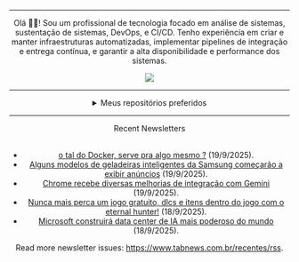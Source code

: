 <div align="center">
<hr>
<p>Olá 👋🏾! Sou um profissional de tecnologia focado em análise de sistemas, sustentação de sistemas, DevOps, e CI/CD. Tenho experiência em criar e manter infraestruturas automatizadas, implementar pipelines de integração e entrega contínua, e garantir a alta disponibilidade e performance dos sistemas.</p>
  <img src="https://media.giphy.com/media/yAGIvCiwPJn5C/giphy.gif">
<hr>
  <details>
  <summary>Meus repositórios preferidos</summary>
  <br />
  Alguns dos meus melhores repositórios:
  <br />
<br />
  <ul><li><a href=https://github.com/commitgeist/aluratube target="_blank" rel="noopener noreferrer">commitgeist/aluratube</a> (<b>0</b> ✨ and <b>0</b> 🍴): Aluratube - Desenvolvido durante a imersão React da Alura no final de 2022</li><li><a href=https://github.com/commitgeist/nlw-ia target="_blank" rel="noopener noreferrer">commitgeist/nlw-ia</a> (<b>0</b> ✨ and <b>0</b> 🍴): Projeto desenvolvido durante a NLW IA - Usando a API da OPENAI</li><li><a href=https://github.com/commitgeist/nlw-journey-ia target="_blank" rel="noopener noreferrer">commitgeist/nlw-journey-ia</a> (<b>0</b> ✨ and <b>0</b> 🍴): NLW IA - Agent de viagens usando python + langchain + GPT</li>
<li>More coming soon :).</li>
</ul>
  </details>
  <hr/>
    <summary>Recent Newsletters</summary>
  <br />
  <ul>
    <li><a href=https://www.tabnews.com.br/LukeMe/o-tal-do-docker-serve-pra-algo-mesmo target="_blank" rel="noopener noreferrer">o tal do Docker, serve pra algo mesmo ?</a> (19/9/2025).</li><li><a href=https://www.tabnews.com.br/NewsletterOficial/alguns-modelos-de-geladeiras-inteligentes-da-samsung-comecarao-a-exibir-anuncios target="_blank" rel="noopener noreferrer">Alguns modelos de geladeiras inteligentes da Samsung começarão a exibir anúncios</a> (19/9/2025).</li><li><a href=https://www.tabnews.com.br/NewsletterOficial/google-anuncia-maior-integracao-do-gemini-com-chrome target="_blank" rel="noopener noreferrer">Chrome recebe diversas melhorias de integração com Gemini</a> (19/9/2025).</li><li><a href=https://www.tabnews.com.br/JuanMathewsRebelloSantos/nunca-mais-perca-um-jogo-gratuito-dlcs-e-itens-dentro-do-jogo-com-o-eternal-hunter target="_blank" rel="noopener noreferrer">Nunca mais perca um jogo gratuito, dlcs e itens dentro do jogo com o eternal hunter!</a> (18/9/2025).</li><li><a href=https://www.tabnews.com.br/NewsletterOficial/microsoft-construira-data-center-de-ia-mais-poderoso-do-mundo target="_blank" rel="noopener noreferrer">Microsoft construirá data center de IA mais poderoso do mundo</a> (18/9/2025).</li>
  </ul>
<p>Read more newsletter issues: <a href="https://www.tabnews.com.br/recentes/rss">https://www.tabnews.com.br/recentes/rss</a>.</p>
  </details>
